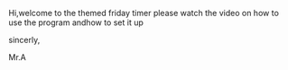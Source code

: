 Hi,welcome to the themed friday timer please watch the video on how to use the program andhow to set it up


sincerly,

Mr.A
